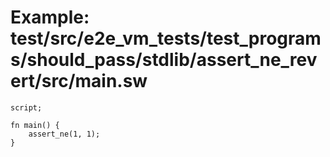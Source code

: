 # Example: test/src/e2e_vm_tests/test_programs/should_pass/stdlib/assert_ne_revert/src/main.sw

```sway
script;

fn main() {
    assert_ne(1, 1);
}
```
